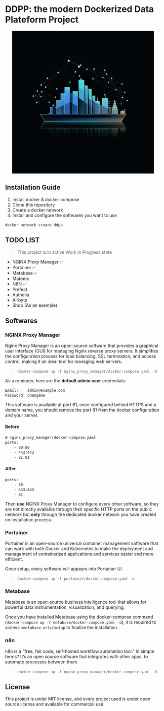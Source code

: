 # DDPP: the modern Dockerized Data Plateform Project

<p align="center">
  <img
    width="460"
    src="docs/ddpp_logo_readme.png">
</p>

## Installation Guide

1. Install docker & docker compose
2. Clone this repository
3. Create a docker network
4. Install and configure the softwares you want to use

```
docker network create ddpp
```

## TODO LIST

> This project is in active Work in Progress state

- NGINX Proxy Manager ✅
- Portainer ✅
- Metabase ✅
- Matomo
- N8N ✅
- Prefect
- Authelia
- Airbyte
- Shop (As an exemple)


## Softwares

### NGINX Proxy Manager

Nginx Proxy Manager is an open-source software that provides a graphical user interface (GUI) for managing Nginx reverse proxy servers. It simplifies the configuration process for load balancing, SSL termination, and access control, making it an ideal tool for managing web servers.

> `docker-compose up -f nginx_proxy_manager/docker-compose.yaml -d`

As a reminder, here are the __default admin user__ credentials:

```
Email:    admin@example.com
Password: changeme
```

This software is available at port 81, once configured behind HTTPS and a domain name, you should remove the port 81 from the docker configuration and your server.

#### Before

```
# nginx_proxy_manager/docker-compose.yaml
ports:
    - 80:80
    - 443:443
    - 81:81
```

#### After

```
ports:
    - 80
    - 443:443
    - 81
```

Then **use** NGINX Proxy Manager to configure every other software, so they are not directly available through their specific HTTP ports on the public network but **only** through the dedicated docker network you have created on installation process.

### Portainer

Portainer is an open-source universal container management software that can work with both Docker and Kubernetes to make the deployment and management of containerized applications and services easier and more efficient.

Once setup, every software will appears into Portainer UI.

> `docker-compose up -f portainer/docker-compose.yaml -d`

### Metabase

Metabase is an open-source business intelligence tool that allows for powerful data instrumentation, visualization, and querying.

Once you have installed Metabase using the docker-compose command (`docker-compose up -f metabase/docker-compose.yaml -d`), it is required to access ``<metabase_url>/setup`` to finalize the installation.

### n8n

n8n is a "free, fair code, self-hosted workflow automation tool." In simple terms? It’s an open source software that integrates with other apps, to automate processes between them.

> `docker-compose up -f nginx_proxy_manager/docker-compose.yaml -d`

## License

This project is under MIT license, and every project used is under open source license and available for commercial use.


